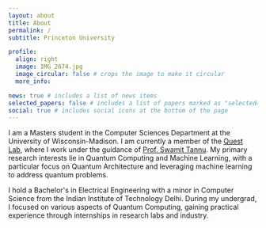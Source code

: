 ```yaml
---
layout: about
title: About
permalink: /
subtitle: Princeton University

profile:
  align: right
  image: IMG_2674.jpg
  image_circular: false # crops the image to make it circular
  more_info:

news: true # includes a list of news items
selected_papers: false # includes a list of papers marked as "selected={true}"
social: true # includes social icons at the bottom of the page
---
```


I am a Masters student in the Computer Sciences Department at the University of Wisconsin-Madison. I am currently a member of the [Quest Lab](https://quest-lab.cs.wisc.edu/), where I work under the guidance of [Prof. Swamit Tannu](https://swamittannu.com/). My primary research interests lie in Quantum Computing and Machine Learning, with a particular focus on Quantum Architecture and leveraging machine learning to address quantum problems.

I hold a Bachelor's in Electrical Engineering with a minor in Computer Science from the Indian Institute of Technology Delhi. During my undergrad, I focused on various aspects of Quantum Computing, gaining practical experience through internships in research labs and industry.
